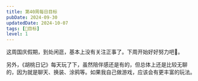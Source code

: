 ```yaml
---
title: 第40周每日目标
pubDate: 2024-09-30
updatedDate: 2024-10-07
tags: [📆目标]
level: 1
---
```


这周国庆假期，到处闲逛，基本上没有关注正事了。下周开始好好努力吧💪。

另外，《胡桃日记》每天玩了下，虽然陪伴感还是有的，但总体上还是比较无聊的，因为就是聊天、换装、涂鸦等。如果我自己做游戏，应该会有更丰富的玩法。
